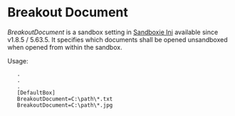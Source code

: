 # Breakout Document

_BreakoutDocument_  is a sandbox setting in [Sandboxie Ini](SandboxieIni.md) available since v1.8.5 / 5.63.5. It specifies which documents shall be opened unsandboxed when opened from within the sandbox.

Usage:

```
   .
   .
   .
   [DefaultBox]
   BreakoutDocument=C:\path\*.txt
   BreakoutDocument=C:\path\*.jpg
```
